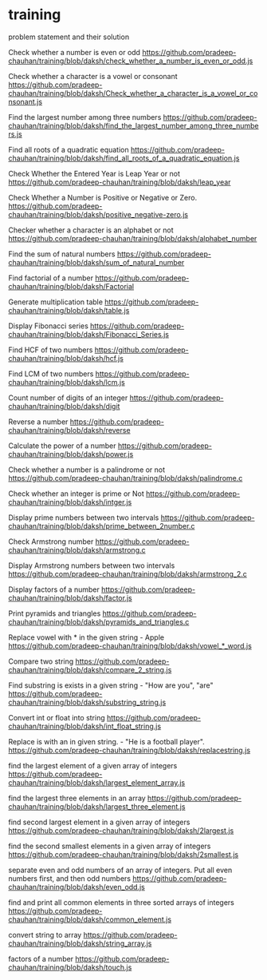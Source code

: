 # training

problem statement and their solution

Check whether a number is even or odd  https://github.com/pradeep-chauhan/training/blob/daksh/check_whether_a_number_is_even_or_odd.js

Check whether a character is a vowel or consonant https://github.com/pradeep-chauhan/training/blob/daksh/Check_whether_a_character_is_a_vowel_or_consonant.js

Find the largest number among three numbers  https://github.com/pradeep-chauhan/training/blob/daksh/find_the_largest_number_among_three_numbers.js

Find all roots of a quadratic equation  https://github.com/pradeep-chauhan/training/blob/daksh/find_all_roots_of_a_quadratic_equation.js

Check Whether the Entered Year is Leap Year or not  https://github.com/pradeep-chauhan/training/blob/daksh/leap_year

Check Whether a Number is Positive or Negative or Zero.  https://github.com/pradeep-chauhan/training/blob/daksh/positive_negative-zero.js

Checker whether a character is an alphabet or not  https://github.com/pradeep-chauhan/training/blob/daksh/alphabet_number

Find the sum of natural numbers  https://github.com/pradeep-chauhan/training/blob/daksh/sum_of_natural_number

Find factorial of a number  https://github.com/pradeep-chauhan/training/blob/daksh/Factorial

Generate multiplication table  https://github.com/pradeep-chauhan/training/blob/daksh/table.js

Display Fibonacci series  https://github.com/pradeep-chauhan/training/blob/daksh/Fibonacci_Series.js

Find HCF of two numbers  https://github.com/pradeep-chauhan/training/blob/daksh/hcf.js

Find LCM of two numbers  https://github.com/pradeep-chauhan/training/blob/daksh/lcm.js

Count number of digits of an integer  https://github.com/pradeep-chauhan/training/blob/daksh/digit

Reverse a number  https://github.com/pradeep-chauhan/training/blob/daksh/reverse

Calculate the power of a number  https://github.com/pradeep-chauhan/training/blob/daksh/power.js

Check whether a number is a palindrome or not  https://github.com/pradeep-chauhan/training/blob/daksh/palindrome.c

Check whether an integer is prime or Not  https://github.com/pradeep-chauhan/training/blob/daksh/intger.js

Display prime numbers between two intervals  https://github.com/pradeep-chauhan/training/blob/daksh/prime_between_2number.c

Check Armstrong number  https://github.com/pradeep-chauhan/training/blob/daksh/armstrong.c

Display Armstrong numbers between two intervals  https://github.com/pradeep-chauhan/training/blob/daksh/armstrong_2.c

Display factors of a number  https://github.com/pradeep-chauhan/training/blob/daksh/factor.js

Print pyramids and triangles  https://github.com/pradeep-chauhan/training/blob/daksh/pyramids_and_triangles.c

Replace vowel with * in the given string - Apple https://github.com/pradeep-chauhan/training/blob/daksh/vowel_*_word.js

Compare two string  https://github.com/pradeep-chauhan/training/blob/daksh/compare_2_string.js

Find substring is exists in a given string - "How are you", "are"  https://github.com/pradeep-chauhan/training/blob/daksh/substring_string.js

Convert int or float into string  https://github.com/pradeep-chauhan/training/blob/daksh/int_float_string.js

Replace is with an in given string. - "He is a football player".  https://github.com/pradeep-chauhan/training/blob/daksh/replacestring.js

find the largest element of a given array of integers https://github.com/pradeep-chauhan/training/blob/daksh/largest_element_array.js

find the largest three elements in an array https://github.com/pradeep-chauhan/training/blob/daksh/largest_three_element.js

find second largest element in a given array of integers https://github.com/pradeep-chauhan/training/blob/daksh/2largest.js

find the second smallest elements in a given array of integers  https://github.com/pradeep-chauhan/training/blob/daksh/2smallest.js

separate even and odd numbers of an array of integers. Put all even numbers first, and then odd numbers  https://github.com/pradeep-chauhan/training/blob/daksh/even_odd.js

find and print all common elements in three sorted arrays of integers  https://github.com/pradeep-chauhan/training/blob/daksh/common_element.js


convert string to array https://github.com/pradeep-chauhan/training/blob/daksh/string_array.js 

factors of a number https://github.com/pradeep-chauhan/training/blob/daksh/touch.js

 
